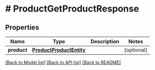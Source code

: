 # # ProductGetProductResponse


## Properties 


Name | Type | Description | Notes
------------ | ------------- | ------------- | -------------
**product**| [**ProductProductEntity**](ProductProductEntity.md) |   | [optional]


[[Back to Model list]](../../README.md#models) [[Back to API list]](../../README.md#endpoints) [[Back to README]](../../README.md)

